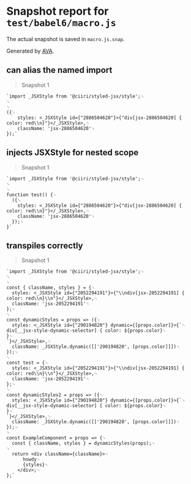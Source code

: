 # Snapshot report for `test/babel6/macro.js`

The actual snapshot is saved in `macro.js.snap`.

Generated by [AVA](https://ava.li).

## can alias the named import

> Snapshot 1

    `import _JSXStyle from '@ciiri/styled-jsx/style';␊
    ␊
    ␊
    ({␊
        styles: <_JSXStyle id={"2886504620"}>{"div[jsx-2886504620] { color: red\\n}"}</_JSXStyle>,␊
        className: 'jsx-2886504620'␊
    });`

## injects JSXStyle for nested scope

> Snapshot 1

    `import _JSXStyle from '@ciiri/styled-jsx/style';␊
    ␊
    ␊
    function test() {␊
      ({␊
        styles: <_JSXStyle id={"2886504620"}>{"div[jsx-2886504620] { color: red\\n}"}</_JSXStyle>,␊
        className: 'jsx-2886504620'␊
      });␊
    }`

## transpiles correctly

> Snapshot 1

    `import _JSXStyle from '@ciiri/styled-jsx/style';␊
    ␊
    ␊
    const { className, styles } = {␊
      styles: <_JSXStyle id={"2052294191"}>{"\\ndiv[jsx-2052294191] { color: red\\n}\\n"}</_JSXStyle>,␊
      className: 'jsx-2052294191'␊
    };␊
    ␊
    const dynamicStyles = props => ({␊
      styles: <_JSXStyle id={"290194820"} dynamic={[props.color]}>{`␊
    div[__jsx-style-dynamic-selector] { color: ${props.color}␊
    }␊
    `}</_JSXStyle>,␊
      className: _JSXStyle.dynamic([['290194820', [props.color]]])␊
    });␊
    ␊
    const test = {␊
      styles: <_JSXStyle id={"2052294191"}>{"\\ndiv[jsx-2052294191] { color: red\\n}\\n"}</_JSXStyle>,␊
      className: 'jsx-2052294191'␊
    };␊
    ␊
    const dynamicStyles2 = props => ({␊
      styles: <_JSXStyle id={"290194820"} dynamic={[props.color]}>{`␊
    div[__jsx-style-dynamic-selector] { color: ${props.color}␊
    }␊
    `}</_JSXStyle>,␊
      className: _JSXStyle.dynamic([['290194820', [props.color]]])␊
    });␊
    ␊
    const ExampleComponent = props => {␊
      const { className, styles } = dynamicStyles(props);␊
    ␊
      return <div className={className}>␊
          howdy␊
          {styles}␊
        </div>;␊
    };`
